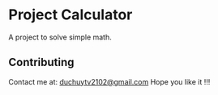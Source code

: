 # Project Calculator 
A project to solve simple math.

## Contributing
Contact me at: duchuytv2102@gmail.com
Hope you like it !!!
